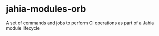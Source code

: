 # jahia-modules-orb
A set of commands and jobs to perform CI operations as part of a Jahia module lifecycle
